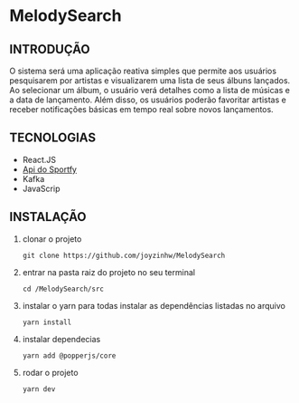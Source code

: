 # MelodySearch

## INTRODUÇÃO

O sistema será uma aplicação reativa simples que permite aos usuários pesquisarem por artistas e visualizarem uma lista de seus álbuns lançados. Ao selecionar um álbum, o usuário verá detalhes como a lista de músicas e a data de lançamento. Além disso, os usuários poderão favoritar artistas e receber notificações básicas em tempo real sobre novos lançamentos.

## TECNOLOGIAS

- React.JS
- [Api do Sportfy](https://github.com/safelydan/apiSpotifyArtists)
- Kafka
- JavaScrip

## INSTALAÇÃO

1. clonar o projeto

   ```
   git clone https://github.com/joyzinhw/MelodySearch
   ```
2. entrar na pasta raiz do projeto no seu terminal

   ```
   cd /MelodySearch/src
   ```
3. instalar o yarn para todas instalar as dependências listadas no arquivo

   ```
   yarn install
   ```
4. instalar dependecias

   ```
   yarn add @popperjs/core
   ```
5. rodar o projeto

   ```
   yarn dev
   ```
